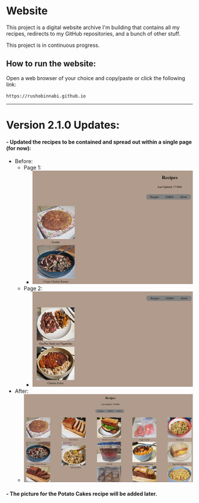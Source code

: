 # Website

This project is a digital website archive I'm building that contains all my recipes, redirects to my GitHub repositories, and a bunch of other stuff.

This project is in continuous progress.

## How to run the website:

Open a web browser of your choice and copy/paste or click the following link:

	https://rushobinnabi.github.io
---

# Version 2.1.0 Updates:
#### - Updated the recipes to be contained and spread out within a single page (for now): 
- Before:
    - Page 1:
      - ![before_recipes_page_1.png](pictures/updatePictures/before_recipes_page_1.png)
    - Page 2:
      - ![before_recipes_page_2.png](pictures/updatePictures/before_recipes_page_2.png)
- After:
    - ![after_recipes_page.png](pictures/updatePictures/after_recipes_page.png)
#### - The picture for the Potato Cakes recipe will be added later.